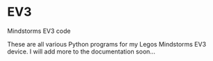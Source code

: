 # EV3
Mindstorms EV3 code

These are all various Python programs for my Legos Mindstorms EV3 device. I will add more to the documentation soon...
